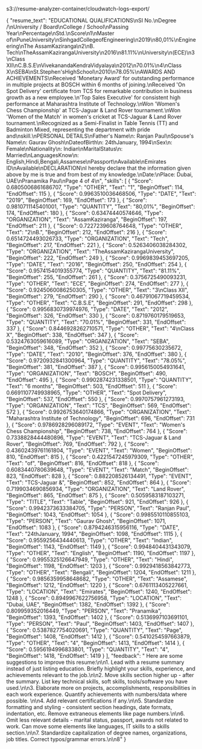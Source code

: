 s3://resume-analyzer-container/cloudwatch-logs-export/

{
  "resume_text": "EDUCATIONAL QUALIFICATIONS\nSI No.\nDegree /\nUniversity / Board\nCollege / School\nPassing Year\nPercentage\nStd.\nScore\n1\nMaster of\nPuneUniversity\nSinhgadCollegeofEngineering\n2019\n80,01%\nEngineering\nThe AssamKaziranga\n2\nB. Tech\nTheAssamKazirangaUniversity\n2016\n81.11%\nUniversity\n(ECE)\n3\nClass XII\nC.B.S.E\nVivekanandaKendraVidyalaya\n2012\n70.01%\n4\nClass X\nSEBA\nSt.Stephen'sHighSchool\n2010\n78.05%\nAWARDS AND ACHIEVEMENTS\nReceived 'Monetary Award' for outstanding performance in multiple projects at BOSCH within 6 months of joining.\nReceived 'On Spot Delivery' certificate from TCS for remarkable contribution in business growth as a new employee.\n'Top Sales Executive' for consistent high performance at Maharashtra Institute of Technology.\nWon 'Women's Chess Championship' at TCS-Jaguar & Land Rover tournament.\nWon 'Women of the Match' in women's cricket at TCS-Jaguar & Land Rover tournament.\nRecognized as a Semi-Finalist in Table Tennis (TT) and Badminton Mixed, representing the department with pride and\nskill.\nPERSONAL DETAILS\nFather's Name\n: Ranjan Paul\nSpouse's Name\n: Gaurav Ghosh\nDateofBirth\n: 24thJanuary, 1994\nSex\n: Female\nNationality\n: Indian\nMaritalStatus\n: Married\nLanguagesKnow\n: English,Hindi,Bengali,Assamese\nPassport\nAvailable\nEmirates ID\nAvailable\nDECLARATION\nI hereby declare that the information given above by me is true and from best of my knowledge.\nDate:\nPlace: Dubai, UAE\nPranamika Paul\nPage 4 of 4\n",
  "skills": [
    {
      "Score": 0.6805006861686707,
      "Type": "OTHER",
      "Text": "1",
      "BeginOffset": 114,
      "EndOffset": 115
    },
    {
      "Score": 0.9963510036468506,
      "Type": "DATE",
      "Text": "2019",
      "BeginOffset": 169,
      "EndOffset": 173
    },
    {
      "Score": 0.9810711145401001,
      "Type": "QUANTITY",
      "Text": "80,01%",
      "BeginOffset": 174,
      "EndOffset": 180
    },
    {
      "Score": 0.63474440574646,
      "Type": "ORGANIZATION",
      "Text": "AssamKaziranga",
      "BeginOffset": 197,
      "EndOffset": 211
    },
    {
      "Score": 0.7227239608764648,
      "Type": "OTHER",
      "Text": "2\nB.",
      "BeginOffset": 212,
      "EndOffset": 216
    },
    {
      "Score": 0.6514724493026733,
      "Type": "ORGANIZATION",
      "Text": "Tech",
      "BeginOffset": 217,
      "EndOffset": 221
    },
    {
      "Score": 0.5263406038284302,
      "Type": "ORGANIZATION",
      "Text": "TheAssamKazirangaUniversity",
      "BeginOffset": 222,
      "EndOffset": 249
    },
    {
      "Score": 0.9969839453697205,
      "Type": "DATE",
      "Text": "2016",
      "BeginOffset": 250,
      "EndOffset": 254
    },
    {
      "Score": 0.9574154019355774,
      "Type": "QUANTITY",
      "Text": "81.11%",
      "BeginOffset": 255,
      "EndOffset": 261
    },
    {
      "Score": 0.3756725490093231,
      "Type": "OTHER",
      "Text": "ECE",
      "BeginOffset": 274,
      "EndOffset": 277
    },
    {
      "Score": 0.9245060086250305,
      "Type": "OTHER",
      "Text": "3\nClass XII",
      "BeginOffset": 279,
      "EndOffset": 290
    },
    {
      "Score": 0.46791067719459534,
      "Type": "OTHER",
      "Text": "C.B.S.E",
      "BeginOffset": 291,
      "EndOffset": 298
    },
    {
      "Score": 0.9956830739974976,
      "Type": "DATE",
      "Text": "2012",
      "BeginOffset": 326,
      "EndOffset": 330
    },
    {
      "Score": 0.8719760179519653,
      "Type": "QUANTITY",
      "Text": "70.01%",
      "BeginOffset": 331,
      "EndOffset": 337
    },
    {
      "Score": 0.8446928262710571,
      "Type": "OTHER",
      "Text": "4\nClass X",
      "BeginOffset": 338,
      "EndOffset": 347
    },
    {
      "Score": 0.5324763059616089,
      "Type": "ORGANIZATION",
      "Text": "SEBA",
      "BeginOffset": 348,
      "EndOffset": 352
    },
    {
      "Score": 0.99775630235672,
      "Type": "DATE",
      "Text": "2010",
      "BeginOffset": 376,
      "EndOffset": 380
    },
    {
      "Score": 0.9720932841300964,
      "Type": "QUANTITY",
      "Text": "78.05%",
      "BeginOffset": 381,
      "EndOffset": 387
    },
    {
      "Score": 0.9956150054931641,
      "Type": "ORGANIZATION",
      "Text": "BOSCH",
      "BeginOffset": 490,
      "EndOffset": 495
    },
    {
      "Score": 0.9902874231338501,
      "Type": "QUANTITY",
      "Text": "6 months",
      "BeginOffset": 503,
      "EndOffset": 511
    },
    {
      "Score": 0.6691107749938965,
      "Type": "OTHER",
      "Text": "Spot Delivery",
      "BeginOffset": 537,
      "EndOffset": 550
    },
    {
      "Score": 0.9970757961273193,
      "Type": "ORGANIZATION",
      "Text": "TCS",
      "BeginOffset": 569,
      "EndOffset": 572
    },
    {
      "Score": 0.9926753640174866,
      "Type": "ORGANIZATION",
      "Text": "Maharashtra Institute of Technology",
      "BeginOffset": 696,
      "EndOffset": 731
    },
    {
      "Score": 0.9786928296089172,
      "Type": "EVENT",
      "Text": "Women's Chess Championship",
      "BeginOffset": 738,
      "EndOffset": 764
    },
    {
      "Score": 0.7338828444480896,
      "Type": "EVENT",
      "Text": "TCS-Jaguar & Land Rover",
      "BeginOffset": 769,
      "EndOffset": 792
    },
    {
      "Score": 0.43602439761161804,
      "Type": "EVENT",
      "Text": "Women",
      "BeginOffset": 810,
      "EndOffset": 815
    },
    {
      "Score": 0.4221547245979309,
      "Type": "OTHER",
      "Text": "of",
      "BeginOffset": 816,
      "EndOffset": 818
    },
    {
      "Score": 0.6083440780639648,
      "Type": "EVENT",
      "Text": "Match",
      "BeginOffset": 823,
      "EndOffset": 828
    },
    {
      "Score": 0.882208526134491,
      "Type": "EVENT",
      "Text": "TCS-Jaguar &",
      "BeginOffset": 852,
      "EndOffset": 864
    },
    {
      "Score": 0.7199034690856934,
      "Type": "ORGANIZATION",
      "Text": "Land Rover",
      "BeginOffset": 865,
      "EndOffset": 875
    },
    {
      "Score": 0.5059583187103271,
      "Type": "TITLE",
      "Text": "Table",
      "BeginOffset": 921,
      "EndOffset": 926
    },
    {
      "Score": 0.9942373633384705,
      "Type": "PERSON",
      "Text": "Ranjan Paul",
      "BeginOffset": 1043,
      "EndOffset": 1054
    },
    {
      "Score": 0.9985510110855103,
      "Type": "PERSON",
      "Text": "Gaurav Ghosh",
      "BeginOffset": 1071,
      "EndOffset": 1083
    },
    {
      "Score": 0.8794246315956116,
      "Type": "DATE",
      "Text": "24thJanuary, 1994",
      "BeginOffset": 1098,
      "EndOffset": 1115
    },
    {
      "Score": 0.9559256434440613,
      "Type": "OTHER",
      "Text": "Indian",
      "BeginOffset": 1143,
      "EndOffset": 1149
    },
    {
      "Score": 0.9948404431343079,
      "Type": "OTHER",
      "Text": "English",
      "BeginOffset": 1190,
      "EndOffset": 1197
    },
    {
      "Score": 0.9955325126647949,
      "Type": "OTHER",
      "Text": "Hindi",
      "BeginOffset": 1198,
      "EndOffset": 1203
    },
    {
      "Score": 0.9929418563842773,
      "Type": "OTHER",
      "Text": "Bengali",
      "BeginOffset": 1204,
      "EndOffset": 1211
    },
    {
      "Score": 0.9856359958648682,
      "Type": "OTHER",
      "Text": "Assamese",
      "BeginOffset": 1212,
      "EndOffset": 1220
    },
    {
      "Score": 0.6761113405227661,
      "Type": "LOCATION",
      "Text": "Emirates",
      "BeginOffset": 1240,
      "EndOffset": 1248
    },
    {
      "Score": 0.8949967622756958,
      "Type": "LOCATION",
      "Text": "Dubai, UAE",
      "BeginOffset": 1382,
      "EndOffset": 1392
    },
    {
      "Score": 0.809959352016449,
      "Type": "PERSON",
      "Text": "Pranamika",
      "BeginOffset": 1393,
      "EndOffset": 1402
    },
    {
      "Score": 0.5136997103691101,
      "Type": "PERSON",
      "Text": "Paul",
      "BeginOffset": 1403,
      "EndOffset": 1407
    },
    {
      "Score": 0.5387827754020691,
      "Type": "QUANTITY",
      "Text": "Page",
      "BeginOffset": 1408,
      "EndOffset": 1412
    },
    {
      "Score": 0.5410254597663879,
      "Type": "OTHER",
      "Text": "4",
      "BeginOffset": 1413,
      "EndOffset": 1414
    },
    {
      "Score": 0.5956194996833801,
      "Type": "QUANTITY",
      "Text": "4",
      "BeginOffset": 1418,
      "EndOffset": 1419
    }
  ],
  "feedback": " Here are some suggestions to improve this resume:\n\n1. 
  Lead with a resume summary instead of just listing education. 
  Briefly highlight your skills, experience, and achievements relevant to the job.\n\n2.
  Move skills section higher up - after the summary. List key technical skills, soft skills, tools/software you have used.\n\n3. 
  Elaborate more on projects, accomplishments, responsibilities in each work experience. Quantify achievements with numbers/data where possible. \n\n4. 
  Add relevant certifications if any.\n\n5. 
  Standardize formatting and styling - consistent section headings, date formats, indentation, etc. Remove extraneous elements like page numbers.\n\n6. 
  Omit less relevant details - marital status, passport, awards not related to work. Can move some elements like languages, IT skills to a skills section.\n\n7. 
  Standardize capitalization of degree names, organizations, job titles. Correct typos/grammar errors.\n\n8"
}